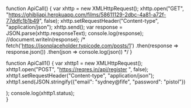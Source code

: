 function ApiCall() {
    var xhttp = new XMLHttpRequest();
    xhttp.open("GET", "https://ghibliapi.herokuapp.com/films/58611129-2dbc-4a81-a72f-77ddfc1b1b49", false);
    xhttp.setRequestHeader("Content-type", "application/json");
    xhttp.send();
    var response = JSON.parse(xhttp.responseText);
    console.log(response);
    //document.writeln(response);
   /* fetch('https://jsonplaceholder.typicode.com/posts/1')
  .then(response => response.json())
  .then(json => console.log(json))
  */
}


function ApiCall1() {
    var xhttp1 = new XMLHttpRequest();
    xhttp1.open("POST", "https://reqres.in/api/register ", false);
    xhttp1.setRequestHeader("Content-type", "application/json");
    xhttp1.send(JSON.stringify({"email": "sydney@fife",
    "password": "pistol"})
    
);
    console.log(xhttp1.status);  
}

